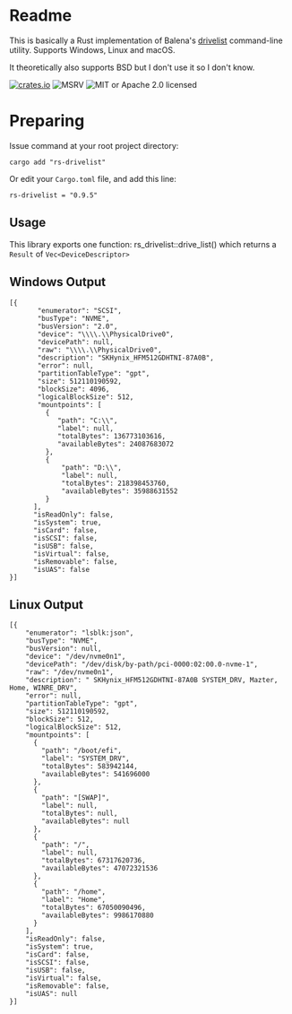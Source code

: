 # Readme
This is basically a Rust implementation of Balena's [drivelist](https://github.com/balena-io-modules/drivelist) command-line utility. Supports Windows, Linux and macOS.

It theoretically also supports BSD but I don't use it so I don't know.

[![crates.io](https://img.shields.io/crates/v/rs-drivelist?label=latest)](https://crates.io/crates/rs-drivelist) ![MSRV](https://img.shields.io/badge/rustc-1.59+-ab6000.svg) ![MIT or Apache 2.0 licensed](https://img.shields.io/crates/l/actix-web.svg)

# Preparing

Issue command at your root project directory:

    cargo add "rs-drivelist"
  Or edit your `Cargo.toml` file, and add this line:

    rs-drivelist = "0.9.5"

## Usage

This library exports one function: rs_drivelist::drive_list() which returns a `Result` of `Vec<DeviceDescriptor>`

## Windows Output

    [{
           "enumerator": "SCSI",
           "busType": "NVME",
           "busVersion": "2.0",
           "device": "\\\\.\\PhysicalDrive0",
           "devicePath": null,
           "raw": "\\\\.\\PhysicalDrive0",
           "description": "SKHynix_HFM512GDHTNI-87A0B",
           "error": null,
           "partitionTableType": "gpt",
           "size": 512110190592,
           "blockSize": 4096,
           "logicalBlockSize": 512,
           "mountpoints": [
             {
                "path": "C:\\",
                "label": null,
                "totalBytes": 136773103616,
                "availableBytes": 24087683072
             },
             {
                 "path": "D:\\",
                 "label": null,
                 "totalBytes": 218398453760,
                 "availableBytes": 35988631552
             }
          ],
          "isReadOnly": false,
          "isSystem": true,
          "isCard": false,
          "isSCSI": false,
          "isUSB": false,
          "isVirtual": false,
          "isRemovable": false,
          "isUAS": false
    }]

## Linux Output
    [{
        "enumerator": "lsblk:json",
        "busType": "NVME",
        "busVersion": null,
        "device": "/dev/nvme0n1",
        "devicePath": "/dev/disk/by-path/pci-0000:02:00.0-nvme-1",
        "raw": "/dev/nvme0n1",
        "description": " SKHynix_HFM512GDHTNI-87A0B SYSTEM_DRV, Mazter, Home, WINRE_DRV",
        "error": null,
        "partitionTableType": "gpt",
        "size": 512110190592,
        "blockSize": 512,
        "logicalBlockSize": 512,
        "mountpoints": [
          {
            "path": "/boot/efi",
            "label": "SYSTEM_DRV",
            "totalBytes": 583942144,
            "availableBytes": 541696000
          },
          {
            "path": "[SWAP]",
            "label": null,
            "totalBytes": null,
            "availableBytes": null
          },
          {
            "path": "/",
            "label": null,
            "totalBytes": 67317620736,
            "availableBytes": 47072321536
          },
          {
            "path": "/home",
            "label": "Home",
            "totalBytes": 67050090496,
            "availableBytes": 9986170880
          }
        ],
        "isReadOnly": false,
        "isSystem": true,
        "isCard": false,
        "isSCSI": false,
        "isUSB": false,
        "isVirtual": false,
        "isRemovable": false,
        "isUAS": null
    }]
